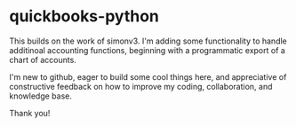 quickbooks-python
=================

This builds on the work of simonv3. I'm adding some functionality to handle additinoal accounting functions,
beginning with a programmatic export of a chart of accounts.

I'm new to github, eager to build some cool things here, and appreciative of constructive feedback on how to
improve my coding, collaboration, and knowledge base.

Thank you!
